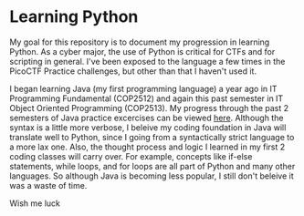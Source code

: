 # Learning Python

My goal for this repository is to document my progression in learning Python. As a cyber major, the use of Python is critical for CTFs and for scripting in general. I've been exposed to the language a few times in the PicoCTF Practice challenges, but other than that I haven't used it. 

I began learning Java (my first programming language) a year ago in IT Programming Fundamental (COP2512) and again this past semester in IT Object Oriented Programming (COP2513). My progress through the past 2 semesters of Java practice excercises can be viewed [here](https://github.com/side-i/Introduction-to-Java-Programming-and-Data-Structures-11th-Edition). Although the syntax is a little more verbose, I beleive my coding foundation in Java will translate well to Python, since I going from a syntactically strict language to a more lax one. Also, the thought process and logic I learned in my first 2 coding classes will carry over. For example, concepts like if-else statements, while loops, and for loops are all part of Python and many other languages. So although Java is becoming less popular, I still don't beleive it was a waste of time. 

Wish me luck